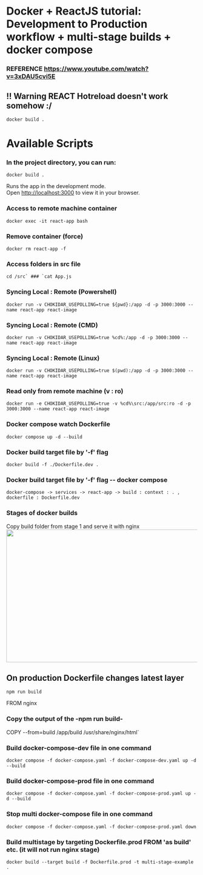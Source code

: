 # Docker + ReactJS tutorial: Development to Production workflow + multi-stage builds + docker compose

### REFERENCE <a target="_blank" href="https://www.youtube.com/watch?v=3xDAU5cvi5E">https://www.youtube.com/watch?v=3xDAU5cvi5E</a>
## !! Warning REACT Hotreload doesn't work somehow :/



```docker build .```
# Available Scripts

### In the project directory, you can run:

```docker build .```

Runs the app in the development mode.\
Open [http://localhost:3000](http://localhost:3000) to view it in your browser.

### Access to remote machine container
```docker exec -it react-app bash```

### Remove container (force)
```docker rm react-app -f```

### Access folders in src file
```cd /src` ### `cat App.js```

### Syncing Local : Remote (Powershell)

```docker run -v CHOKIDAR_USEPOLLING=true ${pwd}:/app -d -p 3000:3000 --name react-app react-image```

### Syncing Local : Remote (CMD)

`docker run -v CHOKIDAR_USEPOLLING=true %cd%:/app -d -p 3000:3000 --name react-app react-image`

### Syncing Local : Remote (Linux)

```docker run -v CHOKIDAR_USEPOLLING=true $(pwd):/app -d -p 3000:3000 --name react-app react-image```


 ### Read only from remote machine (v : ro)

```docker run -e CHOKIDAR_USEPOLLING=true -v %cd%\src:/app/src:ro -d -p 3000:3000 --name react-app react-image```


### Docker compose watch Dockerfile

```docker compose up -d --build```

### Docker build target file by '-f' flag

```docker build -f ./Dockerfile.dev .```

### Docker build target file by '-f' flag -- docker compose

```docker-compose -> services -> react-app -> build : context : . , dockerfile : Dockerfile.dev```

### Stages of docker builds

Copy build folder from stage 1 and serve it with nginx 
<img src="./public/docker-react-stages.png" width="700" height="350" />

## On production Dockerfile changes latest layer

```npm run build```

FROM nginx

### Copy the output of the -npm run build-
COPY --from=build /app/build /usr/share/nginx/html`

### Build docker-compose-dev file in one command
```docker compose -f docker-compose.yaml -f docker-compose-dev.yaml up -d --build```


### Build docker-compose-prod file in one command
```docker compose -f docker-compose.yaml -f docker-compose-prod.yaml up -d --build```

### Stop multi docker-compose file in one command
```docker compose -f docker-compose.yaml -f docker-compose-prod.yaml down```

### Build multistage by targeting Dockerfile.prod FROM 'as build' etc. (it will not run nginx stage)
```docker build --target build -f Dockerfile.prod -t multi-stage-example .```